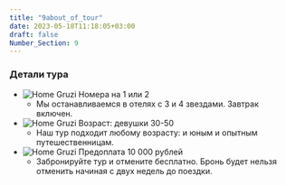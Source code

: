 ```yaml
---
title: "9about_of_tour"
date: 2023-05-18T11:18:05+03:00
draft: false
Number_Section: 9
---
```


### Детали тура ###

- ![Home Gruzi](img/Bed.png) Номера на 1 или 2
    - Мы останавливаемся в отелях с 3 и 4 звездами. Завтрак включен.
- ![Home Gruzi](img/Woman.png) Возраст: девушки 30-50
    - Наш тур подходит любому возрасту: и юным и опытным путешественницам.
- ![Home Gruzi](img/BackNo.png) Предоплата 10 000 рублей
    - Забронируйте тур и отмените бесплатно. Бронь будет нельзя отменить начиная с двух недель до поездки.